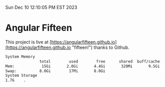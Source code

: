 Sun Dec 10 12:10:05 PM EST 2023

# Angular Fifteen


This project is live at [https://angularfifteen.github.io](https://angularfifteen.github.io "fifteen!") thanks to Github.

```bash
System Memory
               total        used        free      shared  buff/cache   available
Mem:            15Gi       2.0Gi       4.4Gi       320Mi       9.5Gi        13Gi
Swap:          8.0Gi        17Mi       8.0Gi
System Storage
1.7G	.
```
